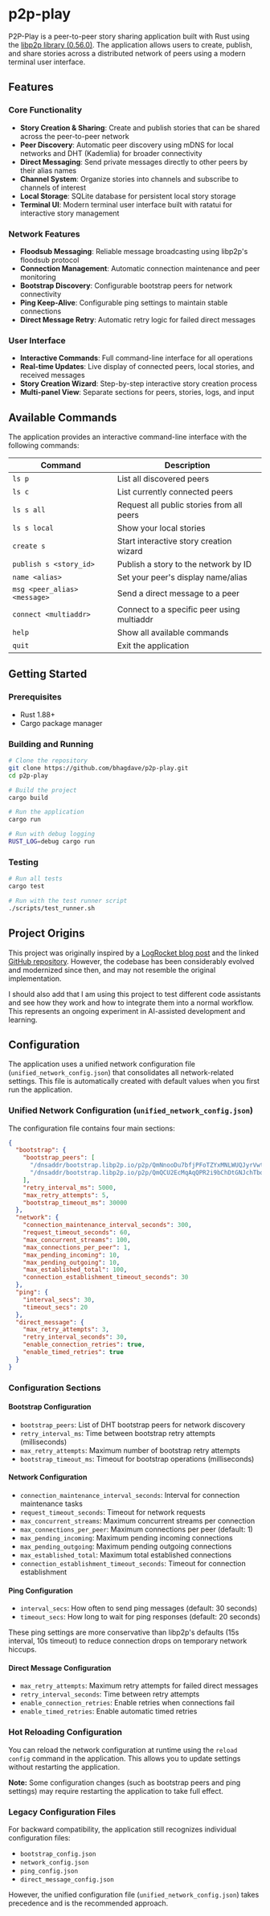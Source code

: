 # p2p-play

P2P-Play is a peer-to-peer story sharing application built with Rust using the [libp2p library (0.56.0)](https://github.com/libp2p/rust-libp2p/releases/tag/v0.56.0). The application allows users to create, publish, and share stories across a distributed network of peers using a modern terminal user interface.

## Features

### Core Functionality
- **Story Creation & Sharing**: Create and publish stories that can be shared across the peer-to-peer network
- **Peer Discovery**: Automatic peer discovery using mDNS for local networks and DHT (Kademlia) for broader connectivity
- **Direct Messaging**: Send private messages directly to other peers by their alias names
- **Channel System**: Organize stories into channels and subscribe to channels of interest
- **Local Storage**: SQLite database for persistent local story storage
- **Terminal UI**: Modern terminal user interface built with ratatui for interactive story management

### Network Features
- **Floodsub Messaging**: Reliable message broadcasting using libp2p's floodsub protocol
- **Connection Management**: Automatic connection maintenance and peer monitoring
- **Bootstrap Discovery**: Configurable bootstrap peers for network connectivity
- **Ping Keep-Alive**: Configurable ping settings to maintain stable connections
- **Direct Message Retry**: Automatic retry logic for failed direct messages

### User Interface
- **Interactive Commands**: Full command-line interface for all operations
- **Real-time Updates**: Live display of connected peers, local stories, and received messages
- **Story Creation Wizard**: Step-by-step interactive story creation process
- **Multi-panel View**: Separate sections for peers, stories, logs, and input

## Available Commands

The application provides an interactive command-line interface with the following commands:

| Command | Description |
|---------|-------------|
| `ls p` | List all discovered peers |
| `ls c` | List currently connected peers |
| `ls s all` | Request all public stories from all peers |
| `ls s local` | Show your local stories |
| `create s` | Start interactive story creation wizard |
| `publish s <story_id>` | Publish a story to the network by ID |
| `name <alias>` | Set your peer's display name/alias |
| `msg <peer_alias> <message>` | Send a direct message to a peer |
| `connect <multiaddr>` | Connect to a specific peer using multiaddr |
| `help` | Show all available commands |
| `quit` | Exit the application |

## Getting Started

### Prerequisites
- Rust 1.88+ 
- Cargo package manager

### Building and Running
```bash
# Clone the repository
git clone https://github.com/bhagdave/p2p-play.git
cd p2p-play

# Build the project
cargo build

# Run the application
cargo run

# Run with debug logging
RUST_LOG=debug cargo run
```

### Testing
```bash
# Run all tests
cargo test

# Run with the test runner script
./scripts/test_runner.sh
```

## Project Origins

This project was originally inspired by a [LogRocket blog post](https://blog.logrocket.com/libp2p-tutorial-build-a-peer-to-peer-app-in-rust/) and the linked [GitHub repository](https://github.com/zupzup/rust-peer-to-peer-example). However, the codebase has been considerably evolved and modernized since then, and may not resemble the original implementation.

I should also add that I am using this project to test different code assistants and see how they work and how to integrate them into a normal workflow. This represents an ongoing experiment in AI-assisted development and learning.

## Configuration

The application uses a unified network configuration file (`unified_network_config.json`) that consolidates all network-related settings. This file is automatically created with default values when you first run the application.

### Unified Network Configuration (`unified_network_config.json`)

The configuration file contains four main sections:

```json
{
  "bootstrap": {
    "bootstrap_peers": [
      "/dnsaddr/bootstrap.libp2p.io/p2p/QmNnooDu7bfjPFoTZYxMNLWUQJyrVwtbZg5gBMjTezGAJN",
      "/dnsaddr/bootstrap.libp2p.io/p2p/QmQCU2EcMqAqQPR2i9bChDtGNJchTbq5TbXJJ16u19uLTa"
    ],
    "retry_interval_ms": 5000,
    "max_retry_attempts": 5,
    "bootstrap_timeout_ms": 30000
  },
  "network": {
    "connection_maintenance_interval_seconds": 300,
    "request_timeout_seconds": 60,
    "max_concurrent_streams": 100,
    "max_connections_per_peer": 1,
    "max_pending_incoming": 10,
    "max_pending_outgoing": 10,
    "max_established_total": 100,
    "connection_establishment_timeout_seconds": 30
  },
  "ping": {
    "interval_secs": 30,
    "timeout_secs": 20
  },
  "direct_message": {
    "max_retry_attempts": 3,
    "retry_interval_seconds": 30,
    "enable_connection_retries": true,
    "enable_timed_retries": true
  }
}
```

### Configuration Sections

#### Bootstrap Configuration
- `bootstrap_peers`: List of DHT bootstrap peers for network discovery
- `retry_interval_ms`: Time between bootstrap retry attempts (milliseconds)
- `max_retry_attempts`: Maximum number of bootstrap retry attempts
- `bootstrap_timeout_ms`: Timeout for bootstrap operations (milliseconds)

#### Network Configuration
- `connection_maintenance_interval_seconds`: Interval for connection maintenance tasks
- `request_timeout_seconds`: Timeout for network requests
- `max_concurrent_streams`: Maximum concurrent streams per connection
- `max_connections_per_peer`: Maximum connections per peer (default: 1)
- `max_pending_incoming`: Maximum pending incoming connections
- `max_pending_outgoing`: Maximum pending outgoing connections
- `max_established_total`: Maximum total established connections
- `connection_establishment_timeout_seconds`: Timeout for connection establishment

#### Ping Configuration
- `interval_secs`: How often to send ping messages (default: 30 seconds)
- `timeout_secs`: How long to wait for ping responses (default: 20 seconds)

These ping settings are more conservative than libp2p's defaults (15s interval, 10s timeout) to reduce connection drops on temporary network hiccups.

#### Direct Message Configuration
- `max_retry_attempts`: Maximum retry attempts for failed direct messages
- `retry_interval_seconds`: Time between retry attempts
- `enable_connection_retries`: Enable retries when connections fail
- `enable_timed_retries`: Enable automatic timed retries

### Hot Reloading Configuration

You can reload the network configuration at runtime using the `reload config` command in the application. This allows you to update settings without restarting the application.

**Note:** Some configuration changes (such as bootstrap peers and ping settings) may require restarting the application to take full effect.

### Legacy Configuration Files

For backward compatibility, the application still recognizes individual configuration files:
- `bootstrap_config.json`
- `network_config.json` 
- `ping_config.json`
- `direct_message_config.json`

However, the unified configuration file (`unified_network_config.json`) takes precedence and is the recommended approach.
